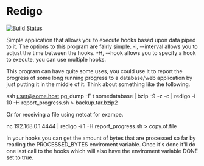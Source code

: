 Redigo
======

[![Build Status](https://travis-ci.org/schoentoon/redigo.png)](https://travis-ci.org/schoentoon/redigo)

Simple application that allows you to execute hooks based upon data piped to it. The options to this program are fairly simple.
-i, --interval allows you to adjust the time between the hooks.
-H, --hook allows you to specify a hook to execute, you can use multiple hooks.

This program can have quite some uses, you could use it to report the progress of some long running progress to a database/web application by just putting it in the middle of it. Think about something like the following.

ssh user@some.host pg_dump -F t somedatabase | bzip -9 -z -c | redigo -i 10 -H report_progress.sh > backup.tar.bzip2

Or for receiving a file using netcat for exampe.

nc 192.168.0.1 4444 | redigo -i 1 -H report_progress.sh > copy.of.file

In your hooks you can get the amount of bytes that are processed so far by reading the PROCESSED_BYTES enviroment variable. Once it's done it'll do one last call to the hooks which will also have the enviroment variable DONE set to true.
